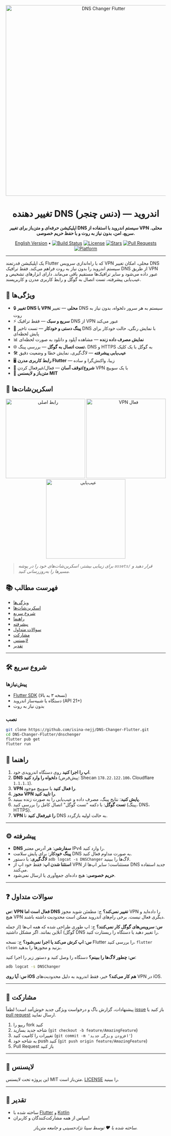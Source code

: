 
<p align="center">
  <img src="https://raw.githubusercontent.com/isina-nejj/DNS-Changer-Flutter/main/assets/banner.png" alt="DNS Changer Flutter" width="600"/>
</p>

<h1 align="center">تغییر دهنده DNS (دنس چنجر) — اندروید</h1>

<p align="center">
  <b>اپلیکیشن حرفه‌ای و متن‌باز برای تغییر DNS سیستم اندروید با استفاده از VPN محلی. سریع، امن، بدون نیاز به روت و با حفظ حریم خصوصی.</b>
</p>

<p align="center">
  <a href="README.en.md">English Version</a> •
  <a href="https://github.com/isina-nejj/DNS-Changer-Flutter/actions"><img src="https://img.shields.io/github/workflow/status/isina-nejj/DNS-Changer-Flutter/Flutter%20CI?style=flat-square" alt="Build Status"></a>
  <a href="https://github.com/isina-nejj/DNS-Changer-Flutter/blob/main/LICENSE"><img src="https://img.shields.io/github/license/isina-nejj/DNS-Changer-Flutter?style=flat-square" alt="License"></a>
  <a href="https://github.com/isina-nejj/DNS-Changer-Flutter/stargazers"><img src="https://img.shields.io/github/stars/isina-nejj/DNS-Changer-Flutter?style=flat-square" alt="Stars"></a>
  <a href="https://github.com/isina-nejj/DNS-Changer-Flutter/pulls"><img src="https://img.shields.io/github/issues-pr/isina-nejj/DNS-Changer-Flutter?style=flat-square" alt="Pull Requests"></a>
  <a href="https://github.com/isina-nejj/DNS-Changer-Flutter"><img src="https://img.shields.io/badge/platform-Android-blue?style=flat-square" alt="Platform"></a>
</p>

---

یک اپلیکیشن قدرتمند Flutter که با راه‌اندازی سرویس VPN محلی، امکان تغییر DNS سیستم اندروید را بدون نیاز به روت فراهم می‌کند. فقط ترافیک DNS از طریق VPN عبور داده می‌شود و سایر ترافیک‌ها مستقیم باقی می‌ماند. دارای ابزارهای تشخیص و عیب‌یابی پیشرفته، تست اتصال به گوگل و رابط کاربری مدرن و کاربرپسند.


## 🚀 ویژگی‌ها

- 🔒 **تغییر DNS با VPN محلی** — تغییر DNS سیستم به هر سرور دلخواه، بدون نیاز به روت
- ⚡ **سریع و سبک** — فقط ترافیک DNS از VPN عبور می‌کند
- 📶 **پینگ دستی و خودکار** — تست تاخیر DNS با نمایش رنگی، حالت خودکار برای پایش لحظه‌ای
- 📊 **نمایش مصرف داده زنده** — مشاهده آپلود و دانلود به صورت لحظه‌ای
- 🌐 **تست اتصال به گوگل** — بررسی پینگ، DNS و HTTPS به گوگل با یک کلیک
- 🛠️ **عیب‌یابی پیشرفته** — لاگ‌گیری، نمایش خطا و وضعیت دقیق
- 🖥️ **رابط کاربری مدرن Flutter** — زیبا، واکنش‌گرا و ساده
- 🔄 **شروع/توقف آسان** — فعال/غیرفعال کردن VPN با یک سوییچ
- 📝 **متن‌باز و لایسنس MIT**


## 📸 اسکرین‌شات‌ها

<p align="center">
  <img src="assets/screenshot1.png" alt="رابط اصلی" width="250"/>
  <img src="assets/screenshot2.png" alt="VPN فعال" width="250"/>
  <img src="assets/screenshot3.png" alt="عیب‌یابی" width="250"/>
</p>

> _برای زیبایی بیشتر، اسکرین‌شات‌های خود را در پوشه `assets/` قرار دهید و مسیرها را به‌روزرسانی کنید._


## 📚 فهرست مطالب

- [ویژگی‌ها](#-ویژگیها)
- [اسکرین‌شات‌ها](#-اسکرینشاتها)
- [شروع سریع](#-شروع-سریع)
- [راهنما](#-راهنما)
- [پیشرفته](#-پیشرفته)
- [سوالات متداول](#-سوالات-متداول)
- [مشارکت](#-مشارکت)
- [لایسنس](#-لایسنس)
- [تقدیر](#-تقدیر)

---

## 🛠️ شروع سریع

### پیش‌نیازها

- [Flutter SDK](https://flutter.dev/docs/get-started/install) (نسخه ۳ به بالا)
- دستگاه یا شبیه‌ساز اندروید (API 21+)
- بدون نیاز به روت

### نصب

```bash
git clone https://github.com/isina-nejj/DNS-Changer-Flutter.git
cd DNS-Changer-Flutter/dnschenger
flutter pub get
flutter run
```


## 📲 راهنما

1. **اپ را اجرا کنید** روی دستگاه اندرویدی خود.
2. **DNS دلخواه را وارد کنید** (پیش‌فرض: Shecan `178.22.122.100`، Cloudflare `1.1.1.1`).
3. **VPN را فعال کنید** با سوییچ موجود.
4. **مجوز VPN را تایید کنید**.
5. **پایش کنید**: نتایج پینگ، مصرف داده و عیب‌یابی را به صورت زنده ببینید.
6. **تست گوگل**: با دکمه "تست گوگل" اتصال کامل را بررسی کنید (پینگ، DNS، HTTPS).
7. **VPN را غیرفعال کنید** تا DNS به حالت اولیه بازگردد.

---

## ⚙️ پیشرفته

- **DNS سفارشی**: هر آدرس معتبر IPv4 را وارد کنید.
- **پینگ خودکار**: برای پایش سلامت DNS به صورت مداوم فعال کنید.
- **لاگ‌گیری**: با دستور `adb logcat -s DNSChanger` لاگ‌ها را ببینید.
- **استثنا شدن اپ**: فقط خود اپ از VPN مستثناست؛ سایر اپ‌ها از DNS جدید استفاده می‌کنند.
- **حریم خصوصی**: هیچ داده‌ای جمع‌آوری یا ارسال نمی‌شود.

---

## ❓ سوالات متداول

**س: VPN فعال است اما DNS تغییر نمی‌کند؟**
ج: مطمئن شوید مجوز VPN را داده‌اید و هیچ VPN دیگری فعال نیست. برخی رام‌های اندروید ممکن است محدودیت داشته باشند.

**س: سرویس‌های گوگل کار نمی‌کنند؟**
ج: اپ طوری طراحی شده که همه اپ‌ها (از جمله گوگل) آنلاین بمانند. اگر مشکل داشتید DNS را تغییر دهید یا دستگاه را ریستارت کنید.

**س: اپ کرش می‌کند یا اجرا نمی‌شود؟**
ج: نسخه Flutter را بررسی کنید، `flutter clean` بزنید و مجوزها را بدهید.

**س: چطور لاگ‌ها را ببینم؟**
دستگاه را وصل کنید و دستور زیر را اجرا کنید:
```bash
adb logcat -s DNSChanger
```

**س: آیا روی iOS هم کار می‌کند؟**
خیر، فقط اندروید به دلیل محدودیت‌های VPN در iOS.

---


## 🤝 مشارکت

پیشنهادات، گزارش باگ و درخواست ویژگی جدید خوش‌آمد است! لطفاً [issue](https://github.com/isina-nejj/DNS-Changer-Flutter/issues) باز کنید یا [pull request](https://github.com/isina-nejj/DNS-Changer-Flutter/pulls) ارسال نمایید.

1. ریپو را fork کنید
2. شاخه جدید بسازید (`git checkout -b feature/AmazingFeature`)
3. تغییرات را کامیت کنید (`git commit -m 'افزودن ویژگی جدید'`)
4. به شاخه خود push کنید (`git push origin feature/AmazingFeature`)
5. Pull Request باز کنید

---

## 📄 لایسنس

این پروژه تحت لایسنس MIT متن‌باز است. [LICENSE](LICENSE) را ببینید.

---

## 🙏 تقدیر

- ساخته شده با [Flutter](https://flutter.dev/) و [Kotlin](https://kotlinlang.org/)
- سپاس از همه مشارکت‌کنندگان و کاربران!

<p align="center">
  <em>ساخته شده با ❤️ توسط سینا نژادحسینی و جامعه متن‌باز.</em>
</p>
